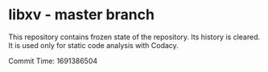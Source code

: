 # libxv - master branch

This repository contains frozen state of the repository.
Its history is cleared. It is used only for static code
analysis with Codacy.

Commit Time: 1691386504